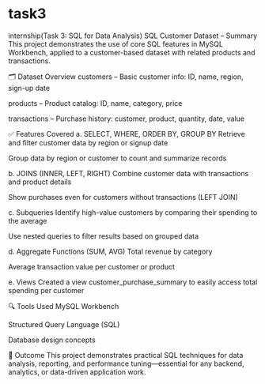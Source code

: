 # task3
internship(Task 3: SQL for Data Analysis)
SQL Customer Dataset – Summary
This project demonstrates the use of core SQL features in MySQL Workbench, applied to a customer-based dataset with related products and transactions.

🗂️ Dataset Overview
customers – Basic customer info: ID, name, region, sign-up date

products – Product catalog: ID, name, category, price

transactions – Purchase history: customer, product, quantity, date, value

✅ Features Covered
a. SELECT, WHERE, ORDER BY, GROUP BY
Retrieve and filter customer data by region or signup date

Group data by region or customer to count and summarize records

b. JOINS (INNER, LEFT, RIGHT)
Combine customer data with transactions and product details

Show purchases even for customers without transactions (LEFT JOIN)

c. Subqueries
Identify high-value customers by comparing their spending to the average

Use nested queries to filter results based on grouped data

d. Aggregate Functions (SUM, AVG)
Total revenue by category

Average transaction value per customer or product

e. Views
Created a view customer_purchase_summary to easily access total spending per customer


🔍 Tools Used
MySQL Workbench

Structured Query Language (SQL)

Database design concepts

🚀 Outcome
This project demonstrates practical SQL techniques for data analysis, reporting, and performance tuning—essential for any backend, analytics, or data-driven application work.
